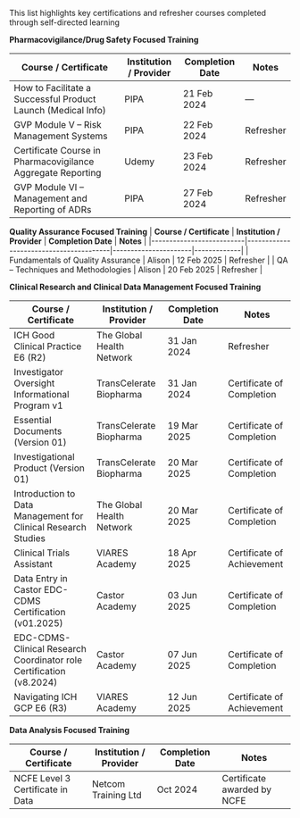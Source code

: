 This list highlights key certifications and refresher courses completed through self-directed learning


**Pharmacovigilance/Drug Safety Focused Training**

| **Course / Certificate** | **Institution / Provider**             | **Completion Date** | **Notes**   |
|--------------------------|----------------------------------------|----------------------|-------------|
| How to Facilitate a Successful Product Launch (Medical Info) | PIPA                                 | 21 Feb 2024         | —           |
| GVP Module V – Risk Management Systems                     | PIPA                                   | 22 Feb 2024         | Refresher   |
| Certificate Course in Pharmacovigilance Aggregate Reporting | Udemy                                 | 23 Feb 2024         | Refresher   |
| GVP Module VI – Management and Reporting of ADRs           | PIPA                                   | 27 Feb 2024         | Refresher   |


**Quality Assurance Focused Training**
| **Course / Certificate** | **Institution / Provider**             | **Completion Date** | **Notes**   |
|--------------------------|----------------------------------------|----------------------|-------------|
| Fundamentals of Quality Assurance                          | Alison                                 | 12 Feb 2025         | Refresher   |
| QA – Techniques and Methodologies                          | Alison                                 | 20 Feb 2025         | Refresher   |


**Clinical Research and Clinical Data Management Focused Training**

| **Course / Certificate**                  | **Institution / Provider**     | **Completion Date** | **Notes** |
|-------------------------------------------|--------------------------------|----------------------|-----------|
| ICH Good Clinical Practice E6 (R2)         | The Global Health Network      | 31 Jan 2024          | Refresher |
| Investigator Oversight Informational Program v1            | TransCelerate Biopharma               | 31 Jan 2024            | Certificate of Completion           |
| Essential Documents (Version 01)            | TransCelerate Biopharma               | 19 Mar 2025            | Certificate of Completion          |
| Investigational Product (Version 01)            | TransCelerate Biopharma               | 20 Mar 2025            | Certificate of Completion           |
| Introduction to Data Management for Clinical Research Studies         | The Global Health Network      | 20 Mar 2025          | Certificate of Completion   |
| Clinical Trials Assistant        | VIARES Academy      | 18 Apr 2025          | Certificate of Achievement  |
| Data Entry in Castor EDC-CDMS Certification (v01.2025)       | Castor Academy      | 03 Jun 2025          | Certificate of Completion  |
| EDC-CDMS-Clinical Research Coordinator role Certification (v8.2024)       | Castor Academy      | 07 Jun 2025          | Certificate of Completion  |
| Navigating ICH GCP E6 (R3)       | VIARES Academy      | 12 Jun 2025          | Certificate of Achievement  |



**Data Analysis Focused Training**

| **Course / Certificate**                  | **Institution / Provider**     | **Completion Date** | **Notes** |
|-------------------------------------------|--------------------------------|----------------------|-----------|
| NCFE Level 3 Certificate in Data  | Netcom Training Ltd                       | Oct 2024            | Certificate awarded by NCFE        |




